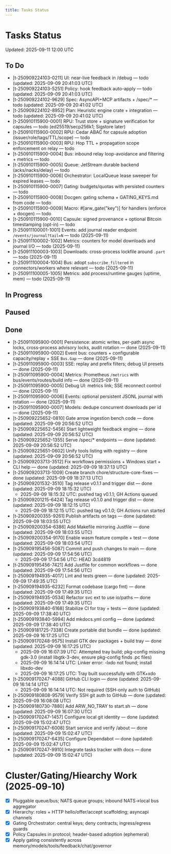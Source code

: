 ```yaml
---
title: Tasks Status
---
```


# Tasks Status

Updated: 2025-09-11 12:00 UTC


## To Do
- [t-250909224103-0211] UI: near-live feedback in /debug — todo (updated: 2025-09-09 20:41:03 UTC)
- [t-250909224103-5251] Policy: hook feedback auto-apply — todo (updated: 2025-09-09 20:41:03 UTC)
- [t-250909224102-9629] Spec: AsyncAPI+MCP artifacts + /spec/* — todo (updated: 2025-09-09 20:41:02 UTC)
- [t-250909224102-8952] Plan: Heuristic engine crate + integration — todo (updated: 2025-09-09 20:41:02 UTC)
- [t-250910115900-0001] RPU: Trust store + signature verification for capsules — todo (ed25519/secp256k1; Sigstore later)
- [t-250910115900-0002] RPU: Cedar ABAC for capsule adoption (issuer/role/tags/TTL/scope) — todo
- [t-250910115900-0003] RPU: Hop TTL + propagation scope enforcement on relay — todo
- [t-250910115900-0004] Bus: inbound relay loop-avoidance and filtering + metrics — todo
- [t-250910115900-0005] Queue: JetStream durable backend (acks/nacks/delay) — todo
- [t-250910115900-0006] Orchestrator: LocalQueue lease sweeper for expired leases — todo
- [t-250910115900-0007] Gating: budgets/quotas with persisted counters — todo
- [t-250910115900-0008] Docgen: gating schema + GATING_KEYS.md from code — todo
- [t-250910115900-0009] Macro: #[arw_gate("key")] for handlers (enforce + docgen) — todo
- [t-250910115900-0010] Capsule: signed provenance + optional Bitcoin timestamping (opt-in) — todo
 - [t-250911100001-1001] Events: add journal reader endpoint `/events/journal?tail=N` — todo (2025-09-11)
 - [t-250911100002-1002] Metrics: counters for model downloads and journal I/O — todo (2025-09-11)
 - [t-250911100003-1003] Downloads: cross-process lockfile around `.part` — todo (2025-09-11)
 - [t-250911100004-1004] Bus: adopt `subscribe_filtered` in connectors/workers where relevant — todo (2025-09-11)
 - [t-250911100005-1005] Metrics: add process/runtime gauges (uptime, mem) — todo (2025-09-11)

## In Progress

## Paused

## Done
- [t-250911095900-0001] Persistence: atomic writes, per-path async locks, cross-process advisory locks, audit rotation — done (2025-09-11)
- [t-250911095900-0002] Event bus: counters + configurable capacity/replay + SSE `Bus.Gap` — done (2025-09-11)
- [t-250911095900-0003] SSE: replay and prefix filters; debug UI presets — done (2025-09-11)
- [t-250911095900-0004] Metrics: Prometheus `/metrics` with bus/events/routes/build info — done (2025-09-11)
- [t-250911095900-0005] Debug UI: metrics link; SSE reconnect control — done (2025-09-11)
- [t-250911095900-0006] Events: optional persistent JSONL journal with rotation — done (2025-09-11)
- [t-250911095900-0007] Models: dedupe concurrent downloads per id — done (2025-09-11)
- [t-250909225652-0810] Gate arrow ingestion bench code — done (updated: 2025-09-09 20:56:52 UTC)
- [t-250909225652-5456] Start lightweight feedback engine — done (updated: 2025-09-09 20:56:52 UTC)
- [t-250909225652-1355] Serve /spec/* endpoints — done (updated: 2025-09-09 20:56:52 UTC)
- [t-250909225651-0602] Unify tools listing with registry — done (updated: 2025-09-09 20:56:52 UTC)
- [t-250909203713-3512] Fix workflows permissions + Windows start + CLI help — done (updated: 2025-09-09 18:37:13 UTC)
- [t-250909203713-1009] Create branch chore/structure-core-fixes — done (updated: 2025-09-09 18:37:13 UTC)
- [t-250909201532-3510] Tag release v0.1.1 and trigger dist — done (updated: 2025-09-09 18:15:32 UTC)
    - 2025-09-09 18:15:32 UTC: pushed tag v0.1.1; GH Actions queued
- [t-250909201215-6424] Tag release v0.1.0 and trigger dist — done (updated: 2025-09-09 18:12:15 UTC)
    - 2025-09-09 18:12:15 UTC: pushed tag v0.1.0; GH Actions run started
- [t-250909200355-9261] Publish artifacts on tags — done (updated: 2025-09-09 18:03:55 UTC)
- [t-250909200354-6386] Add Makefile mirroring Justfile — done (updated: 2025-09-09 18:03:55 UTC)
- [t-250909200354-9170] Enable wasm feature compile + test — done (updated: 2025-09-09 18:03:54 UTC)
- [t-250909195456-5087] Commit and push changes to main — done (updated: 2025-09-09 17:54:56 UTC)
    - 2025-09-09 17:54:56 UTC: HEAD 3cd4819
- [t-250909195456-7421] Add Justfile for common workflows — done (updated: 2025-09-09 17:54:56 UTC)
- [t-250909194935-4017] Lint and tests green — done (updated: 2025-09-09 17:49:35 UTC)
- [t-250909194935-6232] Format codebase (cargo fmt) — done (updated: 2025-09-09 17:49:35 UTC)
- [t-250909194935-0534] Refactor svc ext to use io/paths — done (updated: 2025-09-09 17:49:35 UTC)
- [t-250909193840-6168] Stabilize CI for tray + tests — done (updated: 2025-09-09 17:38:40 UTC)
- [t-250909193840-5994] Add mkdocs.yml config — done (updated: 2025-09-09 17:38:40 UTC)
- [t-250909181725-7338] Create portable dist bundle — done (updated: 2025-09-09 16:17:25 UTC)
- [t-250909170248-9575] Install GTK dev packages + build tray — done (updated: 2025-09-09 16:17:25 UTC)
    - 2025-09-09 16:07:39 UTC: Attempted tray build; pkg-config missing gdk-3.0 (install libgtk-3-dev, ensure pkg-config finds .pc files)
  - 2025-09-09 16:14:14 UTC: Linker error: -lxdo not found; install libxdo-dev
  - 2025-09-09 16:17:25 UTC: Tray built successfully with GTK+xdo
- [t-250909170247-4088] GitHub CLI login — done (updated: 2025-09-09 16:14:14 UTC)
    - 2025-09-09 16:14:14 UTC: Not required (SSH-only auth to GitHub)
- [t-250909180808-9579] Verify SSH git auth to GitHub — done (updated: 2025-09-09 16:08:08 UTC)
- [t-250909180730-7880] Add ARW_NO_TRAY to start.sh — done (updated: 2025-09-09 16:07:30 UTC)
- [t-250909170247-1457] Configure local git identity — done (updated: 2025-09-09 15:02:47 UTC)
- [t-250909170247-6008] Start service and verify /about — done (updated: 2025-09-09 15:02:47 UTC)
- [t-250909170247-6435] Configure Dependabot — done (updated: 2025-09-09 15:02:47 UTC)
- [t-250909170247-9910] Integrate tasks tracker with docs — done (updated: 2025-09-09 15:02:47 UTC)

# Cluster/Gating/Hiearchy Work (2025‑09‑10)
- [x] Pluggable queue/bus; NATS queue groups; inbound NATS→local bus aggregator
- [x] Hierarchy: roles + HTTP hello/offer/accept scaffolding; asyncapi channels
- [x] Gating Orchestrator: central keys; deny contracts; ingress/egress guards
- [x] Policy Capsules in protocol; header-based adoption (ephemeral)
- [x] Apply gating consistently across memory/models/tools/feedback/chat/governor
